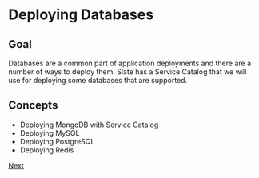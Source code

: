# Deploying Databases

## Goal

Databases are a common part of application deployments and there are a number
of ways to deploy them. Slate has a Service Catalog that we will use for deploying
some databases that are supported.

## Concepts

* Deploying MongoDB with Service Catalog
* Deploying MySQL
* Deploying PostgreSQL
* Deploying Redis

[Next](01_.md)
